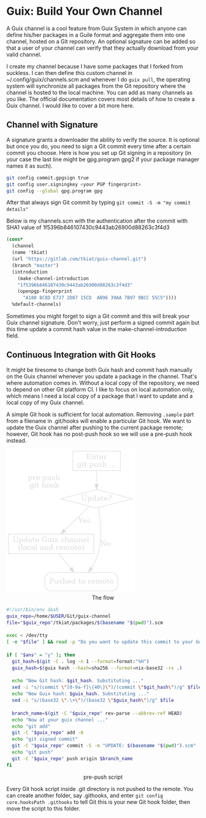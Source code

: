 # Guix: Build Your Own Channel

A Guix channel is a cool feature from Guix System in which anyone can define his/her packages in a Guile format and aggregate them into one channel, hosted on a Git repository. An optional signature can be added so that a user of your channel can verify that they actually download from your valid channel.

I create my channel because I have some packages that I forked from suckless. I can then define this custom channel in ~/.config/guix/channels.scm and whenever I do `guix pull`, the operating system will synchronize all packages from the Git repository where the channel is hosted to the local machine. You can add as many channels as you like. The official documentation covers most details of how to create a Guix channel. I would like to cover a bit more here.

## Channel with Signature

A signature grants a downloader the ability to verify the source. It is optional but once you do, you need to sign a Git commit every time after a certain commit you choose. Here is how you set up Git signing in a repository (in your case the last line might be gpg.program gpg2 if your package manager names it as such).

```bash
git config commit.gpgsign true
git config user.signingkey <your PGP fingerprint>
git config --global gpg.program gpg
```

After that always sign Git commit by typing `git commit -S -m "my commit details"`

Below is my channels.scm with the authentication after the commit with SHA1 value of 1f5396b846107430c9443ab26900d88263c3f4d3

```scheme
(cons*
  (channel
  (name 'tkiat)
  (url "https://gitlab.com/tkiat/guix-channel.git")
  (branch "master")
  (introduction
    (make-channel-introduction
    "1f5396b846107430c9443ab26900d88263c3f4d3"
    (openpgp-fingerprint
      "A180 8C8D E727 2D87 15CD  AB96 39AA 7B97 9BCC 55C5"))))
  %default-channels)
```

Sometimes you might forget to sign a Git commit and this will break your Guix channel signature. Don't worry, just perform a signed commit again but this time update a commit hash value in the make-channel-introduction field.

## Continuous Integration with Git Hooks

It might be tiresome to change both Guix hash and commit hash manually on the Guix channel whenever you update a package in the channel. That's where automation comes in. Without a local copy of the repository, we need to depend on other Git platform CI. I like to focus on local automation only, which means I need a local copy of a package that I want to update and a local copy of my Guix channel.

A simple Git hook is sufficient for local automation. Removing `.sample` part from a filename in .git/hooks will enable a particular Git hook. We want to update the Guix channel after pushing to the current package remote; however, Git hook has no post-push hook so we will use a pre-push hook instead.

<img src="https://raw.githubusercontent.com/tkiat/my-writings-public/main/blog-data/image/guix-channel-git_hook.png" alt="git hook flow" style="background-color: black">

<center>The flow</center>

```bash
#!/usr/bin/env dash
guix_repo=/home/$USER/Git/guix-channel
file="$guix_repo"/tkiat/packages/$(basename "$(pwd)").scm

exec < /dev/tty
[ -e "$file" ] && read -p "Do you want to update this commit to your Guix channel (auto-commit and push it)? (y or anything else): " -r ans

if [ "$ans" = "y" ]; then
  git_hash=$(git -C . log -n 1 --format=format:"%H")
  guix_hash=$(guix hash --hash=sha256 --format=nix-base32 -rx .)

  echo "New Git hash: $git_hash. Substituting ..."
  sed -i "s/(commit \"[0-9a-f]\{40\}\")/(commit \"$git_hash\")/g" $file
  echo "New Guix hash: $guix_hash. Substituting ..."
  sed -i "s/(base32 \".\+\")/(base32 \"$guix_hash\")/g" $file

  branch_name=$(git -C "$guix_repo" rev-parse --abbrev-ref HEAD)
  echo "Now at your guix channel ..."
  echo "git add"
  git -C "$guix_repo" add -A
  echo "git signed commit"
  git -C "$guix_repo" commit -S -m "UPDATE: $(basename "$(pwd)").scm"
  echo "git push"
  git -C "$guix_repo" push origin $branch_name
fi
```

<center>pre-push script</center>

Every Git hook script inside .git directory is not pushed to the remote. You can create another folder, say .githooks, and enter `git config core.hooksPath .githooks` to tell Git this is your new Git hook folder, then move the script to this folder.

